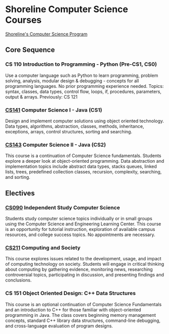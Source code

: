 # Shoreline Computer Science Courses

[Shoreline's Computer Science Program](https://www.shoreline.edu/engineering-computerscience-dept/)

## Core Sequence

### CS 110 Introduction to Programming - Python (Pre-CS1, CS0)
Use a computer language such as Python to learn programming, problem solving, analysis, modular design & debugging - concepts for all programming languages. No prior programming experience needed. Topics: syntax, classes, data types, control flow, loops, if, procedures, parameters, output & arrays. Previously: CS 121

### [CS141](141/) Computer Science I - Java (CS1)
Design and implement computer solutions using object oriented technology. Data types, algorithms, abstraction, classes, methods, inheritance, exceptions, arrays, control structures, sorting and searching.

### [CS143](143/) Computer Science II - Java (CS2)
This course is a continuation of Computer Science fundamentals. Students explore a deeper look at object-oriented programming. Data abstraction and implementation topics include abstract data types, stacks queues, linked lists, trees, predefined collection classes, recursion, complexity, searching, and sorting.

## Electives

### [CS090](090/) Independent Study Computer Science
Students study computer science topics individually or in small groups using the Computer Science and Engineering Learning Center. This course is an opportunity for tutorial instruction, exploration of available campus resources, and college success topics. No appointments are necessary. 

### [CS211](211/) Computing and Society
This course explores issues related to the development, usage, and impact of computing technology on society. Students will engage in critical thinking about computing by gathering evidence, monitoring news, researching controversial topics, participating in discussion, and presenting findings and conclusions.

### CS 151 Object Oriented Design: C++ Data Structures
This course is an optional continuation of Computer Science Fundamentals and an introduction to C++ for those familiar with object-oriented programming in Java. The class covers beginning memory management concepts, standard C++ library data structures, command-line debugging, and cross-language evaluation of program designs.
